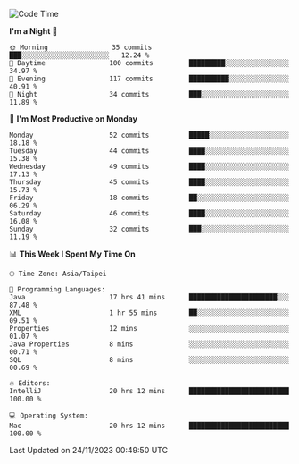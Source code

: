 <!--START_SECTION:waka-->
![Code Time](http://img.shields.io/badge/Code%20Time-684%20hrs%2042%20mins-blue)

**I'm a Night 🦉** 

```text
🌞 Morning                35 commits          ███░░░░░░░░░░░░░░░░░░░░░░   12.24 % 
🌆 Daytime                100 commits         █████████░░░░░░░░░░░░░░░░   34.97 % 
🌃 Evening                117 commits         ██████████░░░░░░░░░░░░░░░   40.91 % 
🌙 Night                  34 commits          ███░░░░░░░░░░░░░░░░░░░░░░   11.89 % 
```
📅 **I'm Most Productive on Monday** 

```text
Monday                   52 commits          █████░░░░░░░░░░░░░░░░░░░░   18.18 % 
Tuesday                  44 commits          ████░░░░░░░░░░░░░░░░░░░░░   15.38 % 
Wednesday                49 commits          ████░░░░░░░░░░░░░░░░░░░░░   17.13 % 
Thursday                 45 commits          ████░░░░░░░░░░░░░░░░░░░░░   15.73 % 
Friday                   18 commits          ██░░░░░░░░░░░░░░░░░░░░░░░   06.29 % 
Saturday                 46 commits          ████░░░░░░░░░░░░░░░░░░░░░   16.08 % 
Sunday                   32 commits          ███░░░░░░░░░░░░░░░░░░░░░░   11.19 % 
```


📊 **This Week I Spent My Time On** 

```text
🕑︎ Time Zone: Asia/Taipei

💬 Programming Languages: 
Java                     17 hrs 41 mins      ██████████████████████░░░   87.48 % 
XML                      1 hr 55 mins        ██░░░░░░░░░░░░░░░░░░░░░░░   09.51 % 
Properties               12 mins             ░░░░░░░░░░░░░░░░░░░░░░░░░   01.07 % 
Java Properties          8 mins              ░░░░░░░░░░░░░░░░░░░░░░░░░   00.71 % 
SQL                      8 mins              ░░░░░░░░░░░░░░░░░░░░░░░░░   00.69 % 

🔥 Editors: 
IntelliJ                 20 hrs 12 mins      █████████████████████████   100.00 % 

💻 Operating System: 
Mac                      20 hrs 12 mins      █████████████████████████   100.00 % 
```


 Last Updated on 24/11/2023 00:49:50 UTC
<!--END_SECTION:waka-->
